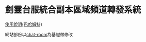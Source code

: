 # 劍靈台服統合副本區域頻道轉發系統

[使用說明(巴哈姆特)](https://forum.gamer.com.tw/Co.php?bsn=12980&sn=426585)

網站部份以[chat-room](https://github.com/twtrubiks/chat-room)為基礎做修改

